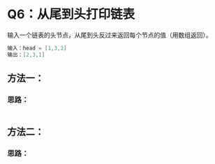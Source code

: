 # Q6：从尾到头打印链表

输入一个链表的头节点，从尾到头反过来返回每个节点的值（用数组返回）。

```cpp
输入：head = [1,3,2]
输出：[2,3,1]
```



## 方法一：

### 	思路：

```cpp


```



## 方法二：

### 	思路：

```cpp


```



